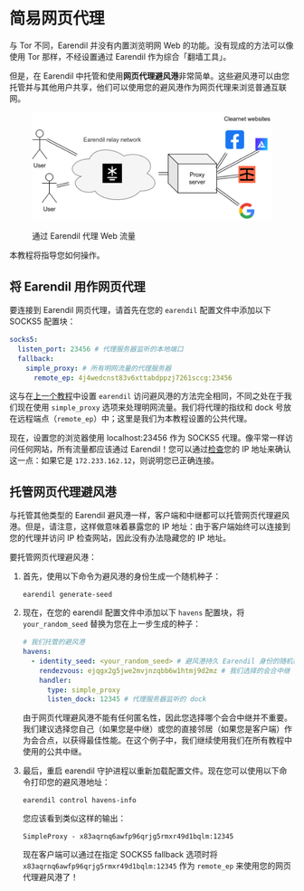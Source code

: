 # 简易网页代理

与 Tor 不同，Earendil 并没有内置浏览明网 Web 的功能。没有现成的方法可以像使用 Tor 那样，不经设置通过 Earendil 作为综合「翻墙工具」。

但是，在 Earendil 中托管和使用**网页代理避风港**非常简单。这些避风港可以由您托管并与其他用户共享，他们可以使用您的避风港作为网页代理来浏览普通互联网。

<figure><img src="../../en/.gitbook/assets/image (4).png" alt=""><figcaption><p>通过 Earendil 代理 Web 流量</p></figcaption></figure>

本教程将指导您如何操作。

## 将 Earendil 用作网页代理

要连接到 Earendil 网页代理，请首先在您的 `earendil` 配置文件中添加以下 SOCKS5 配置块：

```yaml
socks5:
  listen_port: 23456 # 代理服务器监听的本地端口
  fallback:
    simple_proxy: # 所有明网流量的代理服务器
      remote_ep: 4j4wedcnst83v6xttabdppzj7261sccg:23456
```

这与在[上一个教程](bi-feng-gang-havens.md)中设置 `earendil` 访问避风港的方法完全相同，不同之处在于我们现在使用 `simple_proxy` 选项来处理明网流量。我们将代理的指纹和 dock 号放在远程端点（`remote_ep`）中；这里是我们为本教程设置的公共代理。

现在，设置您的浏览器使用 localhost:23456 作为 SOCKS5 代理。像平常一样访问任何网站，所有流量都应该通过 Earendil！您可以通过[检查](https://bgp.he.net/)您的 IP 地址来确认这一点：如果它是 `172.233.162.12`，则说明您已正确连接。

## 托管网页代理避风港

与托管其他类型的 Earendil 避风港一样，客户端和中继都可以托管网页代理避风港。但是，请注意，这样做意味着暴露您的 IP 地址：由于客户端始终可以连接到您的代理并访问 IP 检查网站，因此没有办法隐藏您的 IP 地址。

要托管网页代理避风港：

1. 首先，使用以下命令为避风港的身份生成一个随机种子：

   ```shell-session
   earendil generate-seed
   ```

2. 现在，在您的 earendil 配置文件中添加以下 `havens` 配置块，将 `your_random_seed` 替换为您在上一步生成的种子：

   ```yaml
   # 我们托管的避风港
   havens:
     - identity_seed: <your_random_seed> # 避风港持久 Earendil 身份的随机种子
       rendezvous: ejqgx2g5jwe2mvjnzqbb6w1htmj9d2mz # 我们选择的会合中继
       handler:
         type: simple_proxy
         listen_dock: 12345 # 代理服务器监听的 dock
   ```

   由于网页代理避风港不能有任何匿名性，因此您选择哪个会合中继并不重要。我们建议选择您自己（如果您是中继）或您的直接邻居（如果您是客户端）作为会合点，以获得最佳性能。在这个例子中，我们继续使用我们在所有教程中使用的公共中继。

3. 最后，重启 earendil 守护进程以重新加载配置文件。现在您可以使用以下命令打印您的避风港地址：

   ```shell-session
   earendil control havens-info
   ```

   您应该看到类似这样的输出：

   ```
   SimpleProxy - x83aqrnq6awfp96qrjg5rmxr49d1bqlm:12345
   ```

   现在客户端可以通过在指定 SOCKS5 fallback 选项时将 `x83aqrnq6awfp96qrjg5rmxr49d1bqlm:12345` 作为 `remote_ep` 来使用您的网页代理避风港了！
